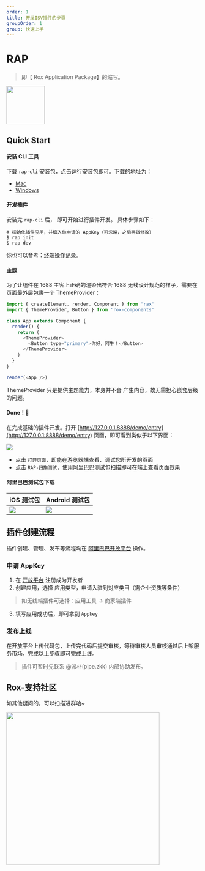 ```yaml
---
order: 1
title: 开发ISV插件的步骤
groupOrder: 1
group: 快速上手
---
```


# RAP

> 即【 Rox Application Package】的缩写。

<img src="https://img.alicdn.com/tfs/TB1ddy.m1uSBuNjSsziXXbq8pXa-685-595.png" width = "100" />

## Quick Start

#### 安装 CLI 工具

下载 `rap-cli` 安装包，点击运行安装包即可。下载的地址为：
* [Mac](http://rap-package.oss-cn-beijing.aliyuncs.com/rap.pkg)
* [Windows](http://rap-package.oss-cn-beijing.aliyuncs.com/rap.msi)

#### 开发插件

安装完 `rap-cli` 后， 即可开始进行插件开发。 具体步骤如下：

```
# 初始化插件应用，并填入你申请的 AppKey（可忽略，之后再做修改）
$ rap init
$ rap dev
```

你也可以参考：[终端操作记录](https://asciinema.org/a/CnJg7kGxSugNysECVwRdNdudC)。

#### 主题

为了让组件在 1688 主客上正确的渲染出符合 1688 无线设计规范的样子，需要在页面最外层包裹一个 ThemeProvider：

```js
import { createElement, render, Component } from 'rax'
import { ThemeProvider, Button } from 'rox-components'

class App extends Component {
  render() {
    return (
      <ThemeProvider>
        <Button type="primary">你好，阿牛！</Button>
      </ThemeProvider>
    )
  }
}

render(<App />)
```

ThemeProvider 只是提供主题能力，本身并不会 产生内容，故无需担心嵌套层级的问题。

#### Done！🎉

在完成基础的插件开发。打开 [http://127.0.0.1:8888/demo/entry](http://127.0.0.1:8888/demo/entry) 页面，即可看到类似于以下界面：

![](https://img.alicdn.com/tfs/TB1592LoTtYBeNjy1XdXXXXyVXa-2038-390.png)

* 点击 `打开页面`，即能在游览器端查看、调试您所开发的页面
* 点击 `RAP-扫描测试`，使用阿里巴巴测试包扫描即可在端上查看页面效果

#### 阿里巴巴测试包下载

| iOS 测试包 | Android 测试包 |
| --- | --- |
| ![](https://img.alicdn.com/tfs/TB1FebVoHSYBuNjSspfXXcZCpXa-280-280.png) | ![](https://gw.alicdn.com/tfs/TB14WHNoQCWBuNjy0FaXXXUlXXa-280-280.png) |

## 插件创建流程

插件创建、管理、发布等流程均在 [阿里巴巴开放平台](https://open.1688.com/) 操作。

### 申请 AppKey

1. 在 [开放平台](https://open.1688.com/) 注册成为开发者
2. 创建应用，选择 应用类型，申请入驻到对应类目（需企业资质等条件）
> 如无线端插件可选择：应用工具 -> 商家端插件

3. 填写应用成功后，即可拿到 `Appkey`


### 发布上线

在开放平台上传代码包，上传完代码后提交审核，等待审核人员审核通过后上架服务市场，完成以上步骤即可完成上线。


> 插件可暂时先联系 @派朴(pipe.zkk) 内部协助发布。


## Rox-支持社区

如其他疑问的，可以扫描进群哈~

<img src="//img.alicdn.com/tfs/TB1CecNowmTBuNjy1XbXXaMrVXa-1242-1602.jpg" style="width: 400px;">
<!-- ![](https://img.alicdn.com/tfs/TB1CecNowmTBuNjy1XbXXaMrVXa-1242-1602.jpg) -->
